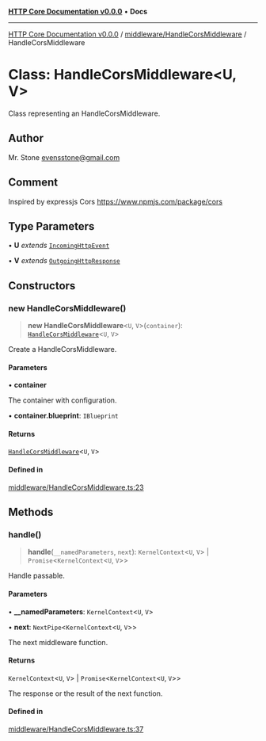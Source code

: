 [**HTTP Core Documentation v0.0.0**](../../../README.md) • **Docs**

***

[HTTP Core Documentation v0.0.0](../../../modules.md) / [middleware/HandleCorsMiddleware](../README.md) / HandleCorsMiddleware

# Class: HandleCorsMiddleware\<U, V\>

Class representing an HandleCorsMiddleware.

## Author

Mr. Stone <evensstone@gmail.com>

## Comment

Inspired by expressjs Cors https://www.npmjs.com/package/cors

## Type Parameters

• **U** *extends* [`IncomingHttpEvent`](../../../IncomingHttpEvent/classes/IncomingHttpEvent.md)

• **V** *extends* [`OutgoingHttpResponse`](../../../OutgoingHttpResponse/classes/OutgoingHttpResponse.md)

## Constructors

### new HandleCorsMiddleware()

> **new HandleCorsMiddleware**\<`U`, `V`\>(`container`): [`HandleCorsMiddleware`](HandleCorsMiddleware.md)\<`U`, `V`\>

Create a HandleCorsMiddleware.

#### Parameters

• **container**

The container with configuration.

• **container.blueprint**: `IBlueprint`

#### Returns

[`HandleCorsMiddleware`](HandleCorsMiddleware.md)\<`U`, `V`\>

#### Defined in

[middleware/HandleCorsMiddleware.ts:23](https://github.com/stonemjs/http-core/blob/3497087dac965583296f5092cd519a9aa0728373/src/middleware/HandleCorsMiddleware.ts#L23)

## Methods

### handle()

> **handle**(`__namedParameters`, `next`): `KernelContext`\<`U`, `V`\> \| `Promise`\<`KernelContext`\<`U`, `V`\>\>

Handle passable.

#### Parameters

• **\_\_namedParameters**: `KernelContext`\<`U`, `V`\>

• **next**: `NextPipe`\<`KernelContext`\<`U`, `V`\>\>

The next middleware function.

#### Returns

`KernelContext`\<`U`, `V`\> \| `Promise`\<`KernelContext`\<`U`, `V`\>\>

The response or the result of the next function.

#### Defined in

[middleware/HandleCorsMiddleware.ts:37](https://github.com/stonemjs/http-core/blob/3497087dac965583296f5092cd519a9aa0728373/src/middleware/HandleCorsMiddleware.ts#L37)
